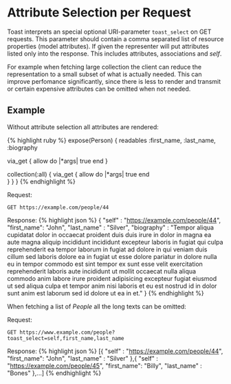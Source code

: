 # Attribute Selection per Request

Toast interprets an special optional URI-parameter `toast_select` on GET requests. This parameter should contain a comma separated list of resource properties (model attributes). 
If given the representer will put attributes listed only into the response. This includes attributes, associations and _self_. 

For example when fetching large collection the client can reduce the representation to a small subset of what is actually needed. This can improve perfomance significantly, since there is less to render and transmit or certain expensive attributes can be omitted when not needed.

## Example

Without attribute selection all attributes are rendered:

{% highlight ruby %}
expose(Person) {
  readables :first_name, :last_name, :biography

  via_get {
    allow do |*args|
      true
    end
  }

  collection(:all) {
    via_get {
      allow do |*args|
        true
      end  
    }
  }
}
{% endhighlight %}

Request:

`GET https://example.com/people/44`

Response:
{% highlight json %}
{
    "self"      : "https://example.com/people/44",
    "first_name": "John",
    "last_name" : "Silver",
    "biography" : "Tempor aliqua cupidatat dolor in occaecat proident
          duis duis irure in dolor in magna ea aute magna aliquip incididunt
          incididunt excepteur laboris in fugiat qui culpa reprehenderit ea
          tempor laborum in fugiat ad dolore in qui veniam duis cillum sed
          laboris dolore ea in fugiat ut esse dolore pariatur in dolore nulla eu
          in tempor commodo est sint tempor ex sunt esse velit exercitation
          reprehenderit laboris aute incididunt ut mollit occaecat nulla aliqua
          commodo anim labore irure proident adipisicing excepteur fugiat
          eiusmod ut sed aliqua culpa et tempor anim nisi laboris et eu est
          nostrud id in dolor sunt anim est laborum sed id dolore ut ea in et." 
} 
{% endhighlight %}

When fetching a list of _People_ all the long texts can be omitted:

Request:

`GET https://www.example.com/people?toast_select=self,first_name,last_name`

Response:
{% highlight json %}
[{
    "self"      : "https://example.com/people/44",
    "first_name": "John",
    "last_name" : "Silver"
},{
    "self"      : "https://example.com/people/45",
    "first_name": "Billy",
    "last_name" : "Bones" 
},...]
{% endhighlight %}



